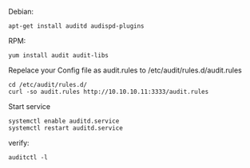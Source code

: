 Debian:
```
apt-get install auditd audispd-plugins
```
RPM:
```
yum install audit audit-libs
```

Repelace your Config file as audit.rules to   /etc/audit/rules.d/audit.rules

```
cd /etc/audit/rules.d/
curl -so audit.rules http://10.10.10.11:3333/audit.rules
```
Start service
```
systemctl enable auditd.service
systemctl restart auditd.service
```
verify:
```
auditctl -l
```
